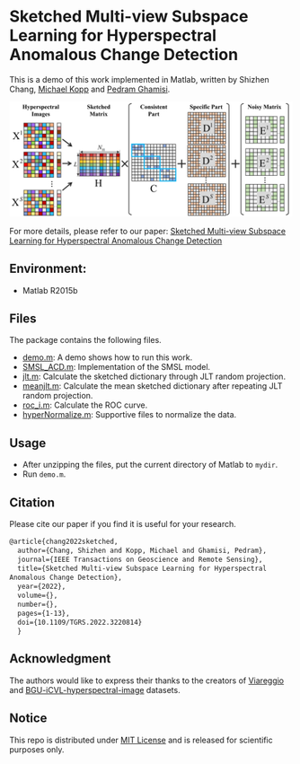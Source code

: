 # Sketched Multi-view Subspace Learning for Hyperspectral Anomalous Change Detection

This is a demo of this work implemented in Matlab, written by Shizhen Chang, [Michael Kopp](https://github.com/mkk20) and [Pedram Ghamisi](https://www.pedram-ghamisi.com/).

![](figure/flowchart.png)

For more details, please refer to our paper: [Sketched Multi-view Subspace Learning for Hyperspectral Anomalous Change Detection](https://arxiv.org/abs/2210.04271)

## Environment:
* Matlab R2015b

## Files
The package contains the following files.
* [demo.m](demo.m): A demo shows how to run this work.
* [SMSL_ACD.m](SMSL_ACD.m): Implementation of the SMSL model.
* [jlt.m](jlt.m): Calculate the sketched dictionary through JLT random projection.
* [meanjlt.m](meanjlt.m): Calculate the mean sketched dictionary after repeating JLT random projection.
* [roc_i.m](roc_i.m): Calculate the ROC curve.
* [hyperNormalize.m](hyperNormalize.m): Supportive files to normalize the data.

## Usage
* After unzipping the files, put the current directory of Matlab to `mydir`.
* Run `demo.m`.
## Citation
Please cite our paper if you find it is useful for your research.
```
@article{chang2022sketched,
  author={Chang, Shizhen and Kopp, Michael and Ghamisi, Pedram},
  journal={IEEE Transactions on Geoscience and Remote Sensing}, 
  title={Sketched Multi-view Subspace Learning for Hyperspectral Anomalous Change Detection}, 
  year={2022},
  volume={},
  number={},
  pages={1-13},
  doi={10.1109/TGRS.2022.3220814}
  }
```

## Acknowledgment
The authors would like to express their thanks to the creators of [Viareggio](https://ieeexplore.ieee.org/document/7430258) and [BGU-iCVL-hyperspectral-image](https://icvl.cs.bgu.ac.il/hyperspectral/) datasets.

## Notice
This repo is distributed under [MIT License](LICENSE) and is released for scientific purposes only.
